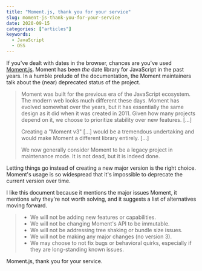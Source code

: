 ```yaml
---
title: "Moment.js, thank you for your service"
slug: moment-js-thank-you-for-your-service
date: 2020-09-15
categories: ["articles"]
keywords:
  - JavaScript
  - OSS
---
```


If you've dealt with dates in the browser, chances are you've used [Moment.js](https://momentjs.com). Moment has been _the_ date library for JavaScript in the past years. In a humble prelude of the documentation, the Moment maintainers talk about the (near) deprecated status of the project.

<!--more-->

> Moment was built for the previous era of the JavaScript ecosystem. The modern web looks much different these days. Moment has evolved somewhat over the years, but it has essentially the same design as it did when it was created in 2011. Given how many projects depend on it, we choose to prioritize stability over new features. […]
>
> Creating a "Moment v3" […] would be a tremendous undertaking and would make Moment a different library entirely. […]
>
> We now generally consider Moment to be a legacy project in maintenance mode. It is not dead, but it is indeed done.

Letting things go instead of creating a new major version is the right choice. Moment's usage is so widespread that it's impossible to deprecate the current version over time.

I like this document because it mentions the major issues Moment, it mentions why they're not worth solving, and it suggests a list of alternatives moving forward.

> - We will not be adding new features or capabilities.
> - We will not be changing Moment's API to be immutable.
> - We will not be addressing tree shaking or bundle size issues.
> - We will not be making any major changes (no version 3).
> - We may choose to not fix bugs or behavioral quirks, especially if they are long-standing known issues.

Moment.js, thank you for your service.

